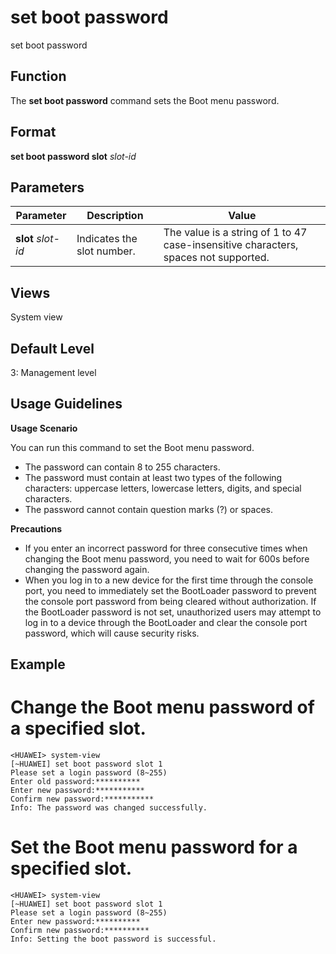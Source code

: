 set boot password
=================

set boot password

Function
--------



The **set boot password** command sets the Boot menu password.




Format
------

**set boot password slot** *slot-id*


Parameters
----------

| Parameter | Description | Value |
| --- | --- | --- |
| **slot** *slot-id* | Indicates the slot number. | The value is a string of 1 to 47 case-insensitive characters, spaces not supported. |



Views
-----

System view


Default Level
-------------

3: Management level


Usage Guidelines
----------------

**Usage Scenario**

You can run this command to set the Boot menu password.

* The password can contain 8 to 255 characters.
* The password must contain at least two types of the following characters: uppercase letters, lowercase letters, digits, and special characters.
* The password cannot contain question marks (?) or spaces.

**Precautions**

* If you enter an incorrect password for three consecutive times when changing the Boot menu password, you need to wait for 600s before changing the password again.
* When you log in to a new device for the first time through the console port, you need to immediately set the BootLoader password to prevent the console port password from being cleared without authorization. If the BootLoader password is not set, unauthorized users may attempt to log in to a device through the BootLoader and clear the console port password, which will cause security risks.

Example
-------

# Change the Boot menu password of a specified slot.
```
<HUAWEI> system-view
[~HUAWEI] set boot password slot 1
Please set a login password (8~255)
Enter old password:**********
Enter new password:***********
Confirm new password:***********
Info: The password was changed successfully.

```

# Set the Boot menu password for a specified slot.
```
<HUAWEI> system-view
[~HUAWEI] set boot password slot 1
Please set a login password (8~255)
Enter new password:**********
Confirm new password:**********
Info: Setting the boot password is successful.

```